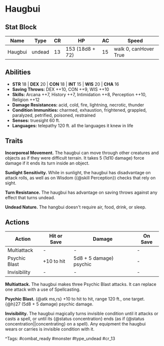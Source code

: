 # Haugbui

## Stat Block

| Name | Type | CR | HP | AC | Speed |
|------|------|----|----|----|-------|
| Haugbui | undead | 13 | 153 (18d8 + 72) | 15 | walk 0, canHover True |

## Abilities

- **STR** 18 | **DEX** 20 | **CON** 18 | **INT** 15 | **WIS** 20 | **CHA** 16
- **Saving Throws:** DEX ++10, CON ++9, WIS ++10  
- **Skills:** Arcana ++7, History ++7, Intimidation ++8, Perception ++10, Religion ++12  
- **Damage Resistances:** acid, cold, fire, lightning, necrotic, thunder  
- **Condition Immunities:** charmed, exhaustion, frightened, grappled, paralyzed, petrified, poisoned, restrained  
- **Senses:** truesight 60 ft.  
- **Languages:** telepathy 120 ft. all the languages it knew in life

## Traits

**Incorporeal Movement.** The haugbui can move through other creatures and objects as if they were difficult terrain. It takes 5 (1d10 damage) force damage if it ends its turn inside an object.

**Sunlight Sensitivity.** While in sunlight, the haugbui has disadvantage on attack rolls, as well as on Wisdom ({@skill Perception}) checks that rely on sight.

**Turn Resistance.** The haugbui has advantage on saving throws against any effect that turns undead.

**Undead Nature.** The hangbui doesn't require air, food, drink, or sleep.


## Actions

| Action | Hit or Save | Damage | On Save |
|--------|--------------|--------|----------|
| Multiattack | - | - | - |
| Psychic Blast | +10 to hit | 5d8 + 5 damage) psychic | - |
| Invisibility | - | - | - |

**Multiattack.** The haugbui makes three Psychic Blast attacks. It can replace one attack with a use of Spellcasting.

**Psychic Blast.** {@atk ms,rs} +10 to hit to hit, range 120 ft., one target. {@h}27 (5d8 + 5 damage) psychic damage.

**Invisibility.** The haugbui magically turns invisible condition until it attacks or casts a spell, or until its {@status concentration} ends (as if {@status concentration||concentrating} on a spell). Any equipment the haugbui wears or carries is invisible condition with it.


^Tags: #combat_ready #monster #type_undead #cr_13